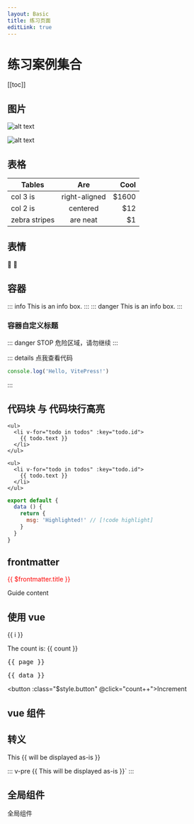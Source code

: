 ```yaml
---
layout: Basic
title: 练习页面
editLink: true
---
```



# 练习案例集合

[[toc]]


## 图片
![alt text](images/image.png)

![alt text](/duyi.png)

## 表格
| Tables        |      Are      |  Cool |
| ------------- | :-----------: | ----: |
| col 3 is      | right-aligned | $1600 |
| col 2 is      |   centered    |   $12 |
| zebra stripes |   are neat    |    $1 |

## 表情

:tada: :100:

## 容器

::: info
This is an info box.
:::
::: danger
This is an info box.
:::

### 容器自定义标题

::: danger STOP
危险区域，请勿继续
:::

::: details 点我查看代码
```js
console.log('Hello, VitePress!')
```
:::

## 代码块 与 代码块行高亮

```html{2}
<ul>
  <li v-for="todo in todos" :key="todo.id">
    {{ todo.text }}
  </li>
</ul>
```

```html{2, 4}
<ul>
  <li v-for="todo in todos" :key="todo.id">
    {{ todo.text }}
  </li>
</ul>
```

```js
export default {
  data () {
    return {
      msg: 'Highlighted!' // [!code highlight]
    }
  }
}
```
## frontmatter
<p style=color:red>
{{ $frontmatter.title }}
</p>

Guide content


## 使用 vue

<span v-for="i in 3">{{ i }}</span>


<script setup>
import { ref } from 'vue'
import { useData } from 'vitepress'
import TextPanel from './components/TextPanel.vue'
import { data } from './data/example.data.js'

const count = ref(100)
const { page } = useData()
</script>

The count is: {{ count }}

<pre>{{ page }}</pre>

<pre>{{ data }}</pre>

<button :class="$style.button" @click="count++">Increment</button>

<style module>
.button {
  color: red;
  font-weight: bold;
}
</style>

## vue 组件

<TextPanel />

## 转义

This <span v-pre>{{ will be displayed as-is }}</span>

::: v-pre
{{ This will be displayed as-is }}`
:::


## 全局组件 

<my-tag >全局组件 </my-tag>